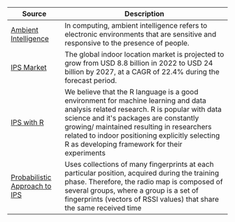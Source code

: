 | Source | Description |
| ----------- | ----------- |
| [Ambient Intelligence](https://doi.org/10.1007/978-3-540-88546-7_47) | In computing, ambient intelligence refers to electronic environments that are sensitive and responsive to the presence of people. |
| [IPS Market](https://www.researchandmarkets.com/reports/5427261/global-indoor-location-market-by-component) | The global indoor location market is projected to grow from USD 8.8 billion in 2022 to USD 24 billion by 2027, at a CAGR of 22.4% during the forecast period. |
| [IPS with R](https://doi.org/10.1109/indin.2017.8104909) | We believe that the R language is a good environment for machine learning and data analysis related research. R is popular with data science and it's packages are constantly growing/ maintained resulting in researchers related to indoor positioning explicitly selecting R as developing framework for their experiments |
| [Probabilistic Approach to IPS](https://doi.org/10.1023/a:1016003126882) | Uses collections of many fingerprints at each particular position, acquired during the training phase. Therefore, the radio map is composed of several groups, where a group is a set of fingerprints (vectors of RSSI values) that share the same received time |